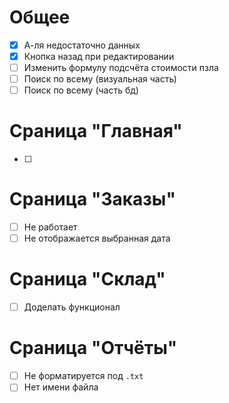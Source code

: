 # Общее

- [x] А-ля недостаточно данных
- [x] Кнопка назад при редактировании
- [ ] Изменить формулу подсчёта стоимости пзла
- [ ] Поиск по всему (визуальная часть)
- [ ] Поиск по всему (часть бд)

# Сраница "Главная"

- [ ] 

# Сраница "Заказы"

- [ ] Не работает
- [ ] Не отображается выбранная дата

# Сраница "Склад"

- [ ] Доделать функционал

# Сраница "Отчёты"

- [ ] Не форматируется под `.txt`
- [ ] Нет имени файла
